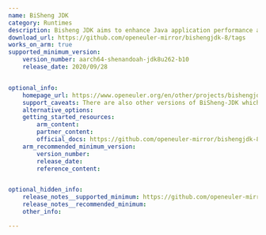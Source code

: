 ```yaml
---
name: BiSheng JDK
category: Runtimes
description: Bisheng JDK aims to enhance Java application performance and compatibility, featuring support for the latest Java standards and advanced features tailored for modern computing needs.
download_url: https://github.com/openeuler-mirror/bishengjdk-8/tags
works_on_arm: true
supported_minimum_version: 
    version_number: aarch64-shenandoah-jdk8u262-b10
    release_date: 2020/09/28


optional_info:
    homepage_url: https://www.openeuler.org/en/other/projects/bishengjdk/
    support_caveats: There are also other versions of BiSheng-JDK which have minimum ARM64/AARCH64 support, i.e. BiSheng-JDK11(jdk-11.0.8-ga), BiSheng-JDK17(jdk-17.0.3-ga), BiSheng-JDK21(jdk-21.0.1-ga-b013).
    alternative_options: 
    getting_started_resources:
        arm_content: 
        partner_content: 
        official_docs: https://github.com/openeuler-mirror/bishengjdk-8/blob/master/README-builds.md
    arm_recommended_minimum_version:
        version_number:
        release_date:
        reference_content:


optional_hidden_info:
    release_notes__supported_minimum: https://github.com/openeuler-mirror/bishengjdk-8/blob/aarch64-shenandoah-jdk8u262-b10/README.md
    release_notes__recommended_minimum: 
    other_info: 

---
```


